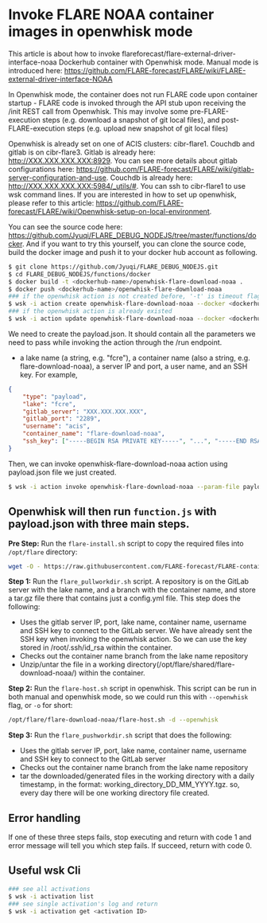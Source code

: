 # Invoke FLARE NOAA container images in openwhisk mode

This article is about how to invoke flareforecast/flare-external-driver-interface-noaa Dockerhub container with Openwhisk mode. Manual mode is introduced here: https://github.com/FLARE-forecast/FLARE/wiki/FLARE-external-driver-interface-NOAA

In Openwhisk mode, the container does not run FLARE code upon container startup - FLARE code is invoked through the API stub upon receiving the /init REST call from Openwhisk. This may involve some pre-FLARE-execution steps (e.g. download a snapshot of git local files), and post-FLARE-execution steps (e.g. upload new snapshot of git local files)

Openwhisk is already set on one of ACIS clusters: cibr-flare1. Couchdb and gitlab is on cibr-flare3. Gitlab is already here: http://XXX.XXX.XXX.XXX:8929. You can see more details about gitlab configurations here: https://github.com/FLARE-forecast/FLARE/wiki/gitlab-server-configuration-and-use. Couchdb is already here: http://XXX.XXX.XXX.XXX:5984/_utils/#. You can ssh to cibr-flare1 to use wsk command lines. If you are interested in how to set up openwhisk, please refer to this article: https://github.com/FLARE-forecast/FLARE/wiki/Openwhisk-setup-on-local-environment.

You can see the source code here: https://github.com/Jyuqi/FLARE_DEBUG_NODEJS/tree/master/functions/docker. And if you want to try this yourself, you can clone the source code, build the docker image and push it to your docker hub account as following.

```sh
$ git clone https://github.com/Jyuqi/FLARE_DEBUG_NODEJS.git
$ cd FLARE_DEBUG_NODEJS/functions/docker
$ docker build -t <dockerhub-name>/openwhisk-flare-download-noaa .
$ docker push <dockerhub-name>/openwhisk-flare-download-noaa
### if the openwhisk action is not created before, '-t' is timeout flag
$ wsk -i action create openwhisk-flare-download-noaa --docker <dockerhub-name>/openwhisk-flare-download-noaa -t 18000000
### if the openwhisk action is already existed
$ wsk -i action update openwhisk-flare-download-noaa --docker <dockerhub-name>/openwhisk-flare-download-noaa -t 18000000
```

We need to create the payload.json. It should contain all the parameters we need to pass while invoking the action through the /run endpoint. 

* a lake name (a string, e.g. "fcre"), a container name (also a string, e.g. flare-download-noaa), a server IP and port, a user name, and an SSH key. For example,

```json
{
    "type": "payload",
    "lake": "fcre",
    "gitlab_server": "XXX.XXX.XXX.XXX",
    "gitlab_port": "2289",
    "username": "acis",
    "container_name": "flare-download-noaa",
    "ssh_key": ["-----BEGIN RSA PRIVATE KEY-----", "...", "-----END RSA PRIVATE KEY-----"]
}
```

Then, we can invoke openwhisk-flare-download-noaa action using payload.json file we just created.

```sh
$ wsk -i action invoke openwhisk-flare-download-noaa --param-file payload.json
```

## Openwhisk will then run `function.js` with payload.json with three main steps.

**Pre Step:** Run the `flare-install.sh` script to copy the required files into `/opt/flare` directory:

```bash
wget -O - https://raw.githubusercontent.com/FLARE-forecast/FLARE-containers/flare-download-noaa/flare-install.sh | /bin/bash
```

**Step 1:** Run the `flare_pullworkdir.sh` script. A repository is on the GitLab server with the lake name, and a branch with the container name, and store a tar.gz file there that contains just a config.yml file.  This step does the following:
* Uses the gitlab server IP, port, lake name, container name, username and SSH key to connect to the GitLab server. We have already sent the SSH key when invoking the openwhisk action. So we can use the key stored in /root/.ssh/id_rsa within the container.
* Checks out the container name branch from the lake name repository
* Unzip/untar the file in a working directory(/opt/flare/shared/flare-download-noaa/) within the container.

**Step 2:** Run the `flare-host.sh` script in openwhisk. This script can be run in both manual and openwhisk mode, so we could run this with `--openwhisk` flag, or `-o` for short:

```bash
/opt/flare/flare-download-noaa/flare-host.sh -d --openwhisk
```

**Step 3:** Run the `flare_pushworkdir.sh` script that does the following: 
* Uses the gitlab server IP, port, lake name, container name, username and SSH key to connect to the GitLab server
* Checks out the container name branch from the lake name repository
* tar the downloaded/generated files in the working directory with a daily timestamp, in the format: working_directory_DD_MM_YYYY.tgz. so, every day there will be one working directory file created. 

## Error handling

If one of these three steps fails, stop executing and return with code 1 and error message will tell you which step fails. If succeed, return with code 0.


## Useful wsk Cli

```sh
### see all activations
$ wsk -i activation list
### see single activation's log and return
$ wsk -i activation get <activation ID>
````